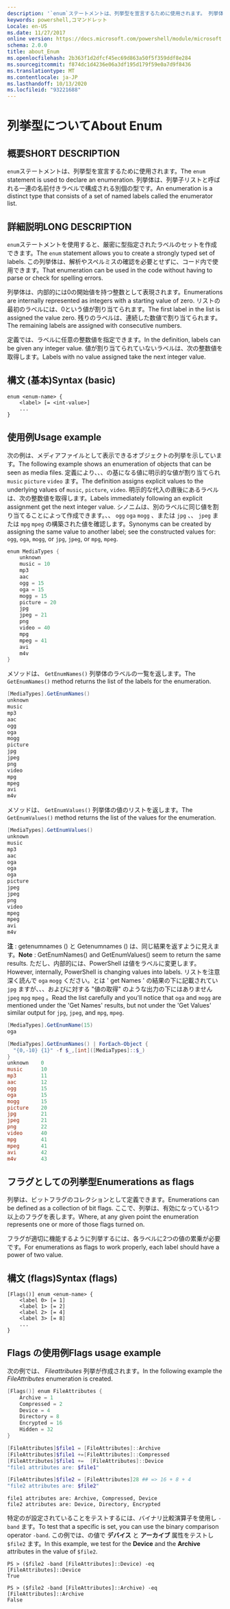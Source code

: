 ```yaml
---
description: '`enum`ステートメントは、列挙型を宣言するために使用されます。 列挙体は、列挙子リストと呼ばれる一連の名前付きラベルで構成される別個の型です。'
keywords: powershell,コマンドレット
Locale: en-US
ms.date: 11/27/2017
online version: https://docs.microsoft.com/powershell/module/microsoft.powershell.core/about/about_enum?view=powershell-6&WT.mc_id=ps-gethelp
schema: 2.0.0
title: about_Enum
ms.openlocfilehash: 2b363f1d2dfcf45ec69d863a50f5f359ddf8e284
ms.sourcegitcommit: f874dc1d4236e06a3df195d179f59e0a7d9f8436
ms.translationtype: MT
ms.contentlocale: ja-JP
ms.lasthandoff: 10/13/2020
ms.locfileid: "93221688"
---
```

# <a name="about-enum"></a><span data-ttu-id="273b2-105">列挙型について</span><span class="sxs-lookup"><span data-stu-id="273b2-105">About Enum</span></span>

## <a name="short-description"></a><span data-ttu-id="273b2-106">概要</span><span class="sxs-lookup"><span data-stu-id="273b2-106">SHORT DESCRIPTION</span></span>
<span data-ttu-id="273b2-107">`enum`ステートメントは、列挙型を宣言するために使用されます。</span><span class="sxs-lookup"><span data-stu-id="273b2-107">The `enum` statement is used to declare an enumeration.</span></span> <span data-ttu-id="273b2-108">列挙体は、列挙子リストと呼ばれる一連の名前付きラベルで構成される別個の型です。</span><span class="sxs-lookup"><span data-stu-id="273b2-108">An enumeration is a distinct type that consists of a set of named labels called the enumerator list.</span></span>

## <a name="long-description"></a><span data-ttu-id="273b2-109">詳細説明</span><span class="sxs-lookup"><span data-stu-id="273b2-109">LONG DESCRIPTION</span></span>

<span data-ttu-id="273b2-110">`enum`ステートメントを使用すると、厳密に型指定されたラベルのセットを作成できます。</span><span class="sxs-lookup"><span data-stu-id="273b2-110">The `enum` statement allows you to create a strongly typed set of labels.</span></span> <span data-ttu-id="273b2-111">この列挙体は、解析やスペルミスの確認を必要とせずに、コード内で使用できます。</span><span class="sxs-lookup"><span data-stu-id="273b2-111">That enumeration can be used in the code without having to parse or check for spelling errors.</span></span>

<span data-ttu-id="273b2-112">列挙体は、内部的には0の開始値を持つ整数として表現されます。</span><span class="sxs-lookup"><span data-stu-id="273b2-112">Enumerations are internally represented as integers with a starting value of zero.</span></span> <span data-ttu-id="273b2-113">リストの最初のラベルには、0という値が割り当てられます。</span><span class="sxs-lookup"><span data-stu-id="273b2-113">The first label in the list is assigned the value zero.</span></span> <span data-ttu-id="273b2-114">残りのラベルは、連続した数値で割り当てられます。</span><span class="sxs-lookup"><span data-stu-id="273b2-114">The remaining labels are assigned with consecutive numbers.</span></span>

<span data-ttu-id="273b2-115">定義では、ラベルに任意の整数値を指定できます。</span><span class="sxs-lookup"><span data-stu-id="273b2-115">In the definition, labels can be given any integer value.</span></span> <span data-ttu-id="273b2-116">値が割り当てられていないラベルは、次の整数値を取得します。</span><span class="sxs-lookup"><span data-stu-id="273b2-116">Labels with no value assigned take the next integer value.</span></span>

## <a name="syntax-basic"></a><span data-ttu-id="273b2-117">構文 (基本)</span><span class="sxs-lookup"><span data-stu-id="273b2-117">Syntax (basic)</span></span>

```syntax
enum <enum-name> {
    <label> [= <int-value>]
    ...
}
```

## <a name="usage-example"></a><span data-ttu-id="273b2-118">使用例</span><span class="sxs-lookup"><span data-stu-id="273b2-118">Usage example</span></span>

<span data-ttu-id="273b2-119">次の例は、メディアファイルとして表示できるオブジェクトの列挙を示しています。</span><span class="sxs-lookup"><span data-stu-id="273b2-119">The following example shows an enumeration of objects that can be seen as media files.</span></span> <span data-ttu-id="273b2-120">定義により、、、の基になる値に明示的な値が割り当てられ `music` `picture` `video` ます。</span><span class="sxs-lookup"><span data-stu-id="273b2-120">The definition assigns explicit values to the underlying values of `music`, `picture`, `video`.</span></span> <span data-ttu-id="273b2-121">明示的な代入の直後にあるラベルは、次の整数値を取得します。</span><span class="sxs-lookup"><span data-stu-id="273b2-121">Labels immediately following an explicit assignment get the next integer value.</span></span> <span data-ttu-id="273b2-122">シノニムは、別のラベルに同じ値を割り当てることによって作成できます。、、 `ogg` `oga` `mogg` 、または `jpg` 、、 `jpeg` または `mpg` `mpeg` の構築された値を確認します。</span><span class="sxs-lookup"><span data-stu-id="273b2-122">Synonyms can be created by assigning the same value to another label; see the constructed values for: `ogg`, `oga`, `mogg`, or `jpg`, `jpeg`, or `mpg`, `mpeg`.</span></span>

```powershell
enum MediaTypes {
    unknown
    music = 10
    mp3
    aac
    ogg = 15
    oga = 15
    mogg = 15
    picture = 20
    jpg
    jpeg = 21
    png
    video = 40
    mpg
    mpeg = 41
    avi
    m4v
}
```

<span data-ttu-id="273b2-123">メソッドは、 `GetEnumNames()` 列挙体のラベルの一覧を返します。</span><span class="sxs-lookup"><span data-stu-id="273b2-123">The `GetEnumNames()` method returns the list of the labels for the enumeration.</span></span>

```powershell
[MediaTypes].GetEnumNames()
unknown
music
mp3
aac
ogg
oga
mogg
picture
jpg
jpeg
png
video
mpg
mpeg
avi
m4v
```

<span data-ttu-id="273b2-124">メソッドは、 `GetEnumValues()` 列挙体の値のリストを返します。</span><span class="sxs-lookup"><span data-stu-id="273b2-124">The `GetEnumValues()` method returns the list of the values for the enumeration.</span></span>

```powershell
[MediaTypes].GetEnumValues()
unknown
music
mp3
aac
oga
oga
oga
picture
jpeg
jpeg
png
video
mpeg
mpeg
avi
m4v
```

<span data-ttu-id="273b2-125">**注** : getenumnames () と Getenumnames () は、同じ結果を返すように見えます。</span><span class="sxs-lookup"><span data-stu-id="273b2-125">**Note** : GetEnumNames() and GetEnumValues() seem to return the same results.</span></span>
<span data-ttu-id="273b2-126">ただし、内部的には、PowerShell は値をラベルに変更します。</span><span class="sxs-lookup"><span data-stu-id="273b2-126">However, internally, PowerShell is changing values into labels.</span></span> <span data-ttu-id="273b2-127">リストを注意深く読んで `oga` `mogg` ください。とは ' get Names ' の結果の下に記載されてい `jpg` ますが、、、およびに対する "値の取得" のような出力の下にはありません `jpeg` `mpg` `mpeg` 。</span><span class="sxs-lookup"><span data-stu-id="273b2-127">Read the list carefully and you'll notice that `oga` and `mogg` are mentioned under the 'Get Names' results, but not under the 'Get Values' similar output for `jpg`, `jpeg`, and `mpg`, `mpeg`.</span></span>

```powershell
[MediaTypes].GetEnumName(15)
oga

[MediaTypes].GetEnumNames() | ForEach-Object {
  "{0,-10} {1}" -f $_,[int]([MediaTypes]::$_)
}
unknown    0
music      10
mp3        11
aac        12
ogg        15
oga        15
mogg       15
picture    20
jpg        21
jpeg       21
png        22
video      40
mpg        41
mpeg       41
avi        42
m4v        43
```

## <a name="enumerations-as-flags"></a><span data-ttu-id="273b2-128">フラグとしての列挙型</span><span class="sxs-lookup"><span data-stu-id="273b2-128">Enumerations as flags</span></span>

<span data-ttu-id="273b2-129">列挙は、ビットフラグのコレクションとして定義できます。</span><span class="sxs-lookup"><span data-stu-id="273b2-129">Enumerations can be defined as a collection of bit flags.</span></span>
<span data-ttu-id="273b2-130">ここで、列挙は、有効になっている1つ以上のフラグを表します。</span><span class="sxs-lookup"><span data-stu-id="273b2-130">Where, at any given point the enumeration represents one or more of those flags turned on.</span></span>

<span data-ttu-id="273b2-131">フラグが適切に機能するように列挙するには、各ラベルに2つの値の累乗が必要です。</span><span class="sxs-lookup"><span data-stu-id="273b2-131">For enumerations as flags to work properly, each label should have a power of two value.</span></span>

## <a name="syntax-flags"></a><span data-ttu-id="273b2-132">構文 (flags)</span><span class="sxs-lookup"><span data-stu-id="273b2-132">Syntax (flags)</span></span>

```syntax
[Flags()] enum <enum-name> {
    <label 0> [= 1]
    <label 1> [= 2]
    <label 2> [= 4]
    <label 3> [= 8]
    ...
}
```

## <a name="flags-usage-example"></a><span data-ttu-id="273b2-133">Flags の使用例</span><span class="sxs-lookup"><span data-stu-id="273b2-133">Flags usage example</span></span>

<span data-ttu-id="273b2-134">次の例では、 *Fileattributes* 列挙が作成されます。</span><span class="sxs-lookup"><span data-stu-id="273b2-134">In the following example the *FileAttributes* enumeration is created.</span></span>

```powershell
[Flags()] enum FileAttributes {
    Archive = 1
    Compressed = 2
    Device = 4
    Directory = 8
    Encrypted = 16
    Hidden = 32
}

[FileAttributes]$file1 = [FileAttributes]::Archive
[FileAttributes]$file1 +=[FileAttributes]::Compressed
[FileAttributes]$file1 +=  [FileAttributes]::Device
"file1 attributes are: $file1"

[FileAttributes]$file2 = [FileAttributes]28 ## => 16 + 8 + 4
"file2 attributes are: $file2"
```

```output
file1 attributes are: Archive, Compressed, Device
file2 attributes are: Device, Directory, Encrypted
```

<span data-ttu-id="273b2-135">特定のが設定されていることをテストするには、バイナリ比較演算子を使用し `-band` ます。</span><span class="sxs-lookup"><span data-stu-id="273b2-135">To test that a specific is set, you can use the binary comparison operator `-band`.</span></span> <span data-ttu-id="273b2-136">この例では、の値で **デバイス** と **アーカイブ** 属性をテストし `$file2` ます。</span><span class="sxs-lookup"><span data-stu-id="273b2-136">In this example, we test for the **Device** and the **Archive** attributes in the value of `$file2`.</span></span>

```
PS > ($file2 -band [FileAttributes]::Device) -eq [FileAttributes]::Device
True

PS > ($file2 -band [FileAttributes]::Archive) -eq [FileAttributes]::Archive
False
```
